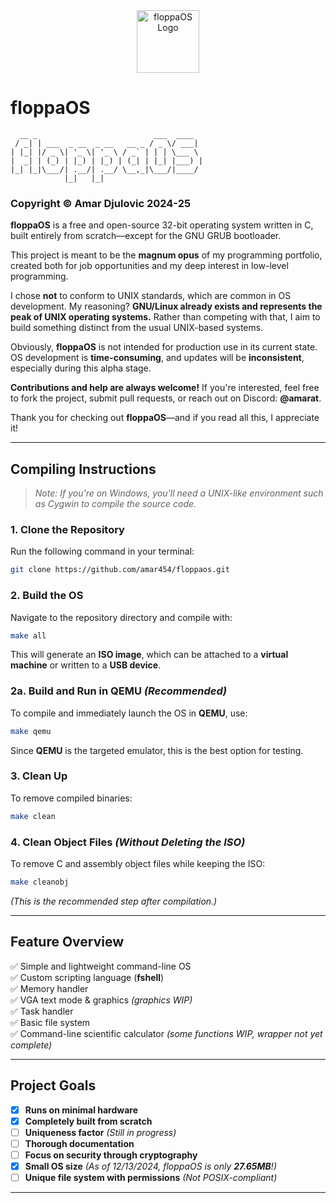 <div style="text-align: center;">  
  <img src="https://github.com/amar454/floppaos/blob/main/floppaOS_logo.jpeg?raw=true" alt="floppaOS Logo" width="100">  
</div>  

# **floppaOS**  

```
  __ _                          ___  ____  
 / _| | ___  _ __  _ __   __ _ / _ \/ ___| 
| |_| |/ _ \| '_ \| '_ \ / _` | | | \___ \ 
|  _| | (_) | |_) | |_) | (_| | |_| |___) |
|_| |_|\___/| .__/| .__/ \__,_|\___/|____/ 
            |_|   |_|                             
```  

### **Copyright © Amar Djulovic 2024-25**  

**floppaOS** is a free and open-source 32-bit operating system written in C, built entirely from scratch—except for the GNU GRUB bootloader.  

This project is meant to be the **magnum opus** of my programming portfolio, created both for job opportunities and my deep interest in low-level programming.  

I chose **not** to conform to UNIX standards, which are common in OS development. My reasoning? **GNU/Linux already exists and represents the peak of UNIX operating systems.** Rather than competing with that, I aim to build something distinct from the usual UNIX-based systems.  

Obviously, **floppaOS** is not intended for production use in its current state. OS development is **time-consuming**, and updates will be **inconsistent**, especially during this alpha stage.  

**Contributions and help are always welcome!** If you're interested, feel free to fork the project, submit pull requests, or reach out on Discord: **@amarat**.  

Thank you for checking out **floppaOS**—and if you read all this, I appreciate it!  

---

## **Compiling Instructions**  

> *Note: If you're on Windows, you'll need a UNIX-like environment such as Cygwin to compile the source code.*  

### **1. Clone the Repository**  
Run the following command in your terminal:  
```bash
git clone https://github.com/amar454/floppaos.git
```

### **2. Build the OS**  
Navigate to the repository directory and compile with:  
```bash
make all
```  
This will generate an **ISO image**, which can be attached to a **virtual machine** or written to a **USB device**.  

### **2a. Build and Run in QEMU** *(Recommended)*  
To compile and immediately launch the OS in **QEMU**, use:  
```bash
make qemu
```  
Since **QEMU** is the targeted emulator, this is the best option for testing.  

### **3. Clean Up**  
To remove compiled binaries:  
```bash
make clean
```  

### **4. Clean Object Files** *(Without Deleting the ISO)*  
To remove C and assembly object files while keeping the ISO:  
```bash
make cleanobj
```  
*(This is the recommended step after compilation.)*  

---

## **Feature Overview**  

✅ Simple and lightweight command-line OS  
✅ Custom scripting language (**fshell**)  
✅ Memory handler  
✅ VGA text mode & graphics *(graphics WIP)*  
✅ Task handler  
✅ Basic file system  
✅ Command-line scientific calculator *(some functions WIP, wrapper not yet complete)*  

---

## **Project Goals**  

- [x] **Runs on minimal hardware**  
- [x] **Completely built from scratch**  
- [ ] **Uniqueness factor** *(Still in progress)*  
- [ ] **Thorough documentation**  
- [ ] **Focus on security through cryptography**  
- [x] **Small OS size** *(As of 12/13/2024, floppaOS is only **27.65MB**!)*  
- [ ] **Unique file system with permissions** *(Not POSIX-compliant)*  

---